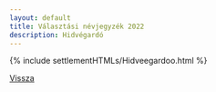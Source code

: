 ```yaml
---
layout: default
title: Választási névjegyzék 2022
description: Hidvégardó
---
```


{% include settlementHTMLs/Hidveegardoo.html %}

[Vissza](../)